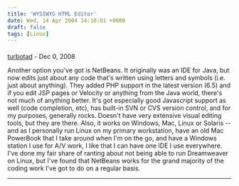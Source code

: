 ```yaml
---
title: 'WYSIWYG HTML Editor'
date: Wed, 14 Apr 2004 14:10:01 +0000
draft: false
tags: [Linux]
---
```



#### 
[turbotad](http://jetteroheller.wordpress.com/ "tadr@scientology.net") - <time datetime="2008-12-28 16:07:07">Dec 0, 2008</time>

Another option you've got is NetBeans. It originally was an IDE for Java, but now edits just about any code that's written using letters and symbols (i.e. just about anything). They added PHP support in the latest version (6.5) and if you edit JSP pages or Velocity or anything from the Java world, there's not much of anything better. It's got especially good Javascript support as well (code completion, etc), has built-in SVN or CVS version control, and for my purposes, generally rocks. Doesn't have very extensive visual editing tools, but they are there. Also, it works on Windows, Mac, Linux or Solaris -- and as I personally run Linux on my primary workstation, have an old Mac PowerBook that I take around when I'm on the go, and have a Windows station I use for A/V work, I like that I can have one IDE I use everywhere. I've done my fair share of ranting about not being able to run Dreamweaver on Linux, but I've found that NetBeans works for the grand majority of the coding work I've got to do on a regular basis.
<hr />

